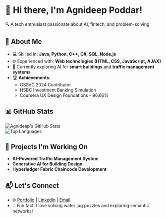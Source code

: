 # 👋 Hi there, I'm Agnideep Poddar!  
🔍 A tech enthusiast passionate about AI, fintech, and problem-solving.  

## 🚀 About Me  
- 💻 Skilled in: **Java, Python, C++, C#, SQL, Node.js**  
- 🌐 Experienced with: **Web technologies (HTML, CSS, JavaScript, AJAX)**  
- 🌱 Currently exploring AI for **smart buildings** and **traffic management systems**  
- 🏆 **Achievements**:  
   - GSSoC 2024 Contributor  
   - HSBC Investment Banking Simulation  
   - Coursera UX Design Foundations - 96.66%  

## 📊 GitHub Stats  

![Agnideep's GitHub Stats](https://github-readme-stats.vercel.app/api?username=Agnideep-Poddar&show_icons=true&theme=radical)  
![Top Languages](https://github-readme-stats.vercel.app/api/top-langs/?username=Agnideep-Poddar&layout=compact&theme=radical)  

## 🔭 Projects I'm Working On  
- **AI-Powered Traffic Management System**  
- **Generative AI for Building Design**  
- **Hyperledger Fabric Chaincode Development**  

## 📬 Let's Connect  
- 🌐 [Portfolio](#) | [LinkedIn](#) | [Email](#)  
- 💡 Fun fact: I love solving water jug puzzles and exploring semantic networks!  
